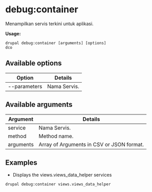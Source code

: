 # debug:container
Menampilkan servis terkini untuk aplikasi.

**Usage:**
```
drupal debug:container [arguments] [options]
dco
```

## Available options
Option | Details
-------|-------------
--parameters | Nama Servis.

## Available arguments
Argument | Details
---------|-------------
service | Nama Servis.
method | Method name.
arguments | Array of Arguments in CSV or JSON format.

## Examples
* Displays the views.views_data_helper services
```
drupal debug:container views.views_data_helper
```
